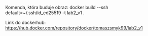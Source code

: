 Komenda, która buduje obraz:
docker build --ssh default=~/.ssh/id_ed25519 -t lab2_v1 .

Link do dockerhub: https://hub.docker.com/repository/docker/tomaszsmyk99/lab2_v1
